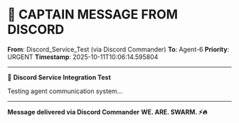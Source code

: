 # 🚨 CAPTAIN MESSAGE FROM DISCORD

**From**: Discord_Service_Test (via Discord Commander)
**To**: Agent-6
**Priority**: URGENT
**Timestamp**: 2025-10-11T10:06:14.595804

---

🧪 **Discord Service Integration Test**

Testing agent communication system...

---

**Message delivered via Discord Commander**
**WE. ARE. SWARM. ⚡️🔥**
